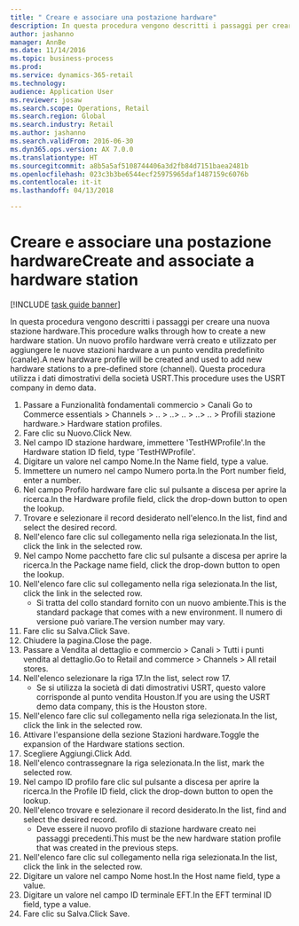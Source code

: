```yaml
--- 
title: " Creare e associare una postazione hardware"
description: In questa procedura vengono descritti i passaggi per creare una nuova stazione hardware.
author: jashanno
manager: AnnBe
ms.date: 11/14/2016
ms.topic: business-process
ms.prod: 
ms.service: dynamics-365-retail
ms.technology: 
audience: Application User
ms.reviewer: josaw
ms.search.scope: Operations, Retail
ms.search.region: Global
ms.search.industry: Retail
ms.author: jashanno
ms.search.validFrom: 2016-06-30
ms.dyn365.ops.version: AX 7.0.0
ms.translationtype: HT
ms.sourcegitcommit: a8b5a5af5108744406a3d2fb84d7151baea2481b
ms.openlocfilehash: 023c3b3be6544ecf25975965daf1487159c6076b
ms.contentlocale: it-it
ms.lasthandoff: 04/13/2018

---
```

# <a name="create-and-associate-a-hardware-station"></a><span data-ttu-id="45959-103"> Creare e associare una postazione hardware</span><span class="sxs-lookup"><span data-stu-id="45959-103">Create and associate a hardware station</span></span>

[!INCLUDE [task guide banner](../includes/task-guide-banner.md)]

<span data-ttu-id="45959-104">In questa procedura vengono descritti i passaggi per creare una nuova stazione hardware.</span><span class="sxs-lookup"><span data-stu-id="45959-104">This procedure walks through how to create a new hardware station.</span></span> <span data-ttu-id="45959-105">Un nuovo profilo hardware verrà creato e utilizzato per aggiungere le nuove stazioni hardware a un punto vendita predefinito (canale).</span><span class="sxs-lookup"><span data-stu-id="45959-105">A new hardware profile will be created and used to add new hardware stations to a pre-defined store (channel).</span></span> <span data-ttu-id="45959-106">Questa procedura utilizza i dati dimostrativi della società USRT.</span><span class="sxs-lookup"><span data-stu-id="45959-106">This procedure uses the USRT company in demo data.</span></span>

1. <span data-ttu-id="45959-107">Passare a Funzionalità fondamentali commercio > Canali </span><span class="sxs-lookup"><span data-stu-id="45959-107">Go to Commerce essentials > Channels > ..</span></span> <span data-ttu-id="45959-108">> ..</span><span class="sxs-lookup"><span data-stu-id="45959-108">> ..</span></span> <span data-ttu-id="45959-109">> ..</span><span class="sxs-lookup"><span data-stu-id="45959-109">> ..</span></span> <span data-ttu-id="45959-110">> Profili stazione hardware.</span><span class="sxs-lookup"><span data-stu-id="45959-110">> Hardware station profiles.</span></span>
2. <span data-ttu-id="45959-111">Fare clic su Nuovo.</span><span class="sxs-lookup"><span data-stu-id="45959-111">Click New.</span></span>
3. <span data-ttu-id="45959-112">Nel campo ID stazione hardware, immettere 'TestHWProfile'.</span><span class="sxs-lookup"><span data-stu-id="45959-112">In the Hardware station ID field, type 'TestHWProfile'.</span></span>
4. <span data-ttu-id="45959-113">Digitare un valore nel campo Nome.</span><span class="sxs-lookup"><span data-stu-id="45959-113">In the Name field, type a value.</span></span>
5. <span data-ttu-id="45959-114">Immettere un numero nel campo Numero porta.</span><span class="sxs-lookup"><span data-stu-id="45959-114">In the Port number field, enter a number.</span></span>
6. <span data-ttu-id="45959-115">Nel campo Profilo hardware fare clic sul pulsante a discesa per aprire la ricerca.</span><span class="sxs-lookup"><span data-stu-id="45959-115">In the Hardware profile field, click the drop-down button to open the lookup.</span></span>
7. <span data-ttu-id="45959-116">Trovare e selezionare il record desiderato nell'elenco.</span><span class="sxs-lookup"><span data-stu-id="45959-116">In the list, find and select the desired record.</span></span>
8. <span data-ttu-id="45959-117">Nell'elenco fare clic sul collegamento nella riga selezionata.</span><span class="sxs-lookup"><span data-stu-id="45959-117">In the list, click the link in the selected row.</span></span>
9. <span data-ttu-id="45959-118">Nel campo Nome pacchetto fare clic sul pulsante a discesa per aprire la ricerca.</span><span class="sxs-lookup"><span data-stu-id="45959-118">In the Package name field, click the drop-down button to open the lookup.</span></span>
10. <span data-ttu-id="45959-119">Nell'elenco fare clic sul collegamento nella riga selezionata.</span><span class="sxs-lookup"><span data-stu-id="45959-119">In the list, click the link in the selected row.</span></span>
    * <span data-ttu-id="45959-120">Si tratta del collo standard fornito con un nuovo ambiente.</span><span class="sxs-lookup"><span data-stu-id="45959-120">This is the standard package that comes with a new environment.</span></span> <span data-ttu-id="45959-121">Il numero di versione può variare.</span><span class="sxs-lookup"><span data-stu-id="45959-121">The version number may vary.</span></span>  
11. <span data-ttu-id="45959-122">Fare clic su Salva.</span><span class="sxs-lookup"><span data-stu-id="45959-122">Click Save.</span></span>
12. <span data-ttu-id="45959-123">Chiudere la pagina.</span><span class="sxs-lookup"><span data-stu-id="45959-123">Close the page.</span></span>
13. <span data-ttu-id="45959-124">Passare a Vendita al dettaglio e commercio > Canali > Tutti i punti vendita al dettaglio.</span><span class="sxs-lookup"><span data-stu-id="45959-124">Go to Retail and commerce > Channels > All retail stores.</span></span>
14. <span data-ttu-id="45959-125">Nell'elenco selezionare la riga 17.</span><span class="sxs-lookup"><span data-stu-id="45959-125">In the list, select row 17.</span></span>
    * <span data-ttu-id="45959-126">Se si utilizza la società di dati dimostrativi USRT, questo valore corrisponde al punto vendita Houston.</span><span class="sxs-lookup"><span data-stu-id="45959-126">If you are using the USRT demo data company, this is the Houston store.</span></span>  
15. <span data-ttu-id="45959-127">Nell'elenco fare clic sul collegamento nella riga selezionata.</span><span class="sxs-lookup"><span data-stu-id="45959-127">In the list, click the link in the selected row.</span></span>
16. <span data-ttu-id="45959-128">Attivare l'espansione della sezione Stazioni hardware.</span><span class="sxs-lookup"><span data-stu-id="45959-128">Toggle the expansion of the Hardware stations section.</span></span>
17. <span data-ttu-id="45959-129">Scegliere Aggiungi.</span><span class="sxs-lookup"><span data-stu-id="45959-129">Click Add.</span></span>
18. <span data-ttu-id="45959-130">Nell'elenco contrassegnare la riga selezionata.</span><span class="sxs-lookup"><span data-stu-id="45959-130">In the list, mark the selected row.</span></span>
19. <span data-ttu-id="45959-131">Nel campo ID profilo fare clic sul pulsante a discesa per aprire la ricerca.</span><span class="sxs-lookup"><span data-stu-id="45959-131">In the Profile ID field, click the drop-down button to open the lookup.</span></span>
20. <span data-ttu-id="45959-132">Nell'elenco trovare e selezionare il record desiderato.</span><span class="sxs-lookup"><span data-stu-id="45959-132">In the list, find and select the desired record.</span></span>
    * <span data-ttu-id="45959-133">Deve essere il nuovo profilo di stazione hardware creato nei passaggi precedenti.</span><span class="sxs-lookup"><span data-stu-id="45959-133">This must be the new hardware station profile that was created in the previous steps.</span></span>  
21. <span data-ttu-id="45959-134">Nell'elenco fare clic sul collegamento nella riga selezionata.</span><span class="sxs-lookup"><span data-stu-id="45959-134">In the list, click the link in the selected row.</span></span>
22. <span data-ttu-id="45959-135">Digitare un valore nel campo Nome host.</span><span class="sxs-lookup"><span data-stu-id="45959-135">In the Host name field, type a value.</span></span>
23. <span data-ttu-id="45959-136">Digitare un valore nel campo ID terminale EFT.</span><span class="sxs-lookup"><span data-stu-id="45959-136">In the EFT terminal ID field, type a value.</span></span>
24. <span data-ttu-id="45959-137">Fare clic su Salva.</span><span class="sxs-lookup"><span data-stu-id="45959-137">Click Save.</span></span>



